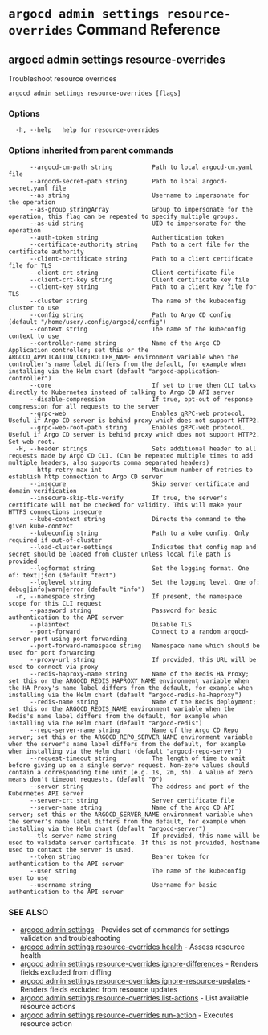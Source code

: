 # `argocd admin settings resource-overrides` Command Reference

## argocd admin settings resource-overrides

Troubleshoot resource overrides

```
argocd admin settings resource-overrides [flags]
```

### Options

```
  -h, --help   help for resource-overrides
```

### Options inherited from parent commands

```
      --argocd-cm-path string           Path to local argocd-cm.yaml file
      --argocd-secret-path string       Path to local argocd-secret.yaml file
      --as string                       Username to impersonate for the operation
      --as-group stringArray            Group to impersonate for the operation, this flag can be repeated to specify multiple groups.
      --as-uid string                   UID to impersonate for the operation
      --auth-token string               Authentication token
      --certificate-authority string    Path to a cert file for the certificate authority
      --client-certificate string       Path to a client certificate file for TLS
      --client-crt string               Client certificate file
      --client-crt-key string           Client certificate key file
      --client-key string               Path to a client key file for TLS
      --cluster string                  The name of the kubeconfig cluster to use
      --config string                   Path to Argo CD config (default "/home/user/.config/argocd/config")
      --context string                  The name of the kubeconfig context to use
      --controller-name string          Name of the Argo CD Application controller; set this or the ARGOCD_APPLICATION_CONTROLLER_NAME environment variable when the controller's name label differs from the default, for example when installing via the Helm chart (default "argocd-application-controller")
      --core                            If set to true then CLI talks directly to Kubernetes instead of talking to Argo CD API server
      --disable-compression             If true, opt-out of response compression for all requests to the server
      --grpc-web                        Enables gRPC-web protocol. Useful if Argo CD server is behind proxy which does not support HTTP2.
      --grpc-web-root-path string       Enables gRPC-web protocol. Useful if Argo CD server is behind proxy which does not support HTTP2. Set web root.
  -H, --header strings                  Sets additional header to all requests made by Argo CD CLI. (Can be repeated multiple times to add multiple headers, also supports comma separated headers)
      --http-retry-max int              Maximum number of retries to establish http connection to Argo CD server
      --insecure                        Skip server certificate and domain verification
      --insecure-skip-tls-verify        If true, the server's certificate will not be checked for validity. This will make your HTTPS connections insecure
      --kube-context string             Directs the command to the given kube-context
      --kubeconfig string               Path to a kube config. Only required if out-of-cluster
      --load-cluster-settings           Indicates that config map and secret should be loaded from cluster unless local file path is provided
      --logformat string                Set the logging format. One of: text|json (default "text")
      --loglevel string                 Set the logging level. One of: debug|info|warn|error (default "info")
  -n, --namespace string                If present, the namespace scope for this CLI request
      --password string                 Password for basic authentication to the API server
      --plaintext                       Disable TLS
      --port-forward                    Connect to a random argocd-server port using port forwarding
      --port-forward-namespace string   Namespace name which should be used for port forwarding
      --proxy-url string                If provided, this URL will be used to connect via proxy
      --redis-haproxy-name string       Name of the Redis HA Proxy; set this or the ARGOCD_REDIS_HAPROXY_NAME environment variable when the HA Proxy's name label differs from the default, for example when installing via the Helm chart (default "argocd-redis-ha-haproxy")
      --redis-name string               Name of the Redis deployment; set this or the ARGOCD_REDIS_NAME environment variable when the Redis's name label differs from the default, for example when installing via the Helm chart (default "argocd-redis")
      --repo-server-name string         Name of the Argo CD Repo server; set this or the ARGOCD_REPO_SERVER_NAME environment variable when the server's name label differs from the default, for example when installing via the Helm chart (default "argocd-repo-server")
      --request-timeout string          The length of time to wait before giving up on a single server request. Non-zero values should contain a corresponding time unit (e.g. 1s, 2m, 3h). A value of zero means don't timeout requests. (default "0")
      --server string                   The address and port of the Kubernetes API server
      --server-crt string               Server certificate file
      --server-name string              Name of the Argo CD API server; set this or the ARGOCD_SERVER_NAME environment variable when the server's name label differs from the default, for example when installing via the Helm chart (default "argocd-server")
      --tls-server-name string          If provided, this name will be used to validate server certificate. If this is not provided, hostname used to contact the server is used.
      --token string                    Bearer token for authentication to the API server
      --user string                     The name of the kubeconfig user to use
      --username string                 Username for basic authentication to the API server
```

### SEE ALSO

* [argocd admin settings](argocd_admin_settings.md)	 - Provides set of commands for settings validation and troubleshooting
* [argocd admin settings resource-overrides health](argocd_admin_settings_resource-overrides_health.md)	 - Assess resource health
* [argocd admin settings resource-overrides ignore-differences](argocd_admin_settings_resource-overrides_ignore-differences.md)	 - Renders fields excluded from diffing
* [argocd admin settings resource-overrides ignore-resource-updates](argocd_admin_settings_resource-overrides_ignore-resource-updates.md)	 - Renders fields excluded from resource updates
* [argocd admin settings resource-overrides list-actions](argocd_admin_settings_resource-overrides_list-actions.md)	 - List available resource actions
* [argocd admin settings resource-overrides run-action](argocd_admin_settings_resource-overrides_run-action.md)	 - Executes resource action


